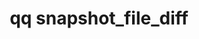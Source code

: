 ---
category: snapshot
command: snapshot_file_diff
optional_options:
- alternate: []
  help: Snapshot ID of the newer snapshot
  name: --newer-snapshot
  required: true
- alternate: []
  help: Snapshot ID of the older snapshot
  name: --older-snapshot
  required: true
- alternate: []
  help: Path to file
  name: --path
  required: false
- alternate: []
  help: File ID
  name: --file-id
  required: false
- alternate: []
  help: Maximum number of entries to return per request
  name: --page-size
  required: false
permalink: /qq-cli-command-guide/snapshot/snapshot_file_diff.html
positional_options: []
sidebar: qq_cli_command_reference_sidebar
summary: This section explains how to use the <code>qq snapshot_file_diff</code> command.
synopsis: List changed byte ranges of a file between two snapshots.
title: qq snapshot_file_diff
usage: qq snapshot_file_diff [-h] --newer-snapshot NEWER_SNAPSHOT --older-snapshot
  OLDER_SNAPSHOT (--path PATH | --file-id FILE_ID) [--page-size PAGE_SIZE]
zendesk_source: qq CLI Command Guide

---